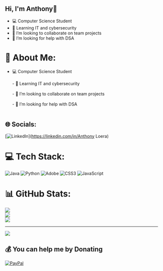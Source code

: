 ## Hi, I'm Anthony👋

- 💻 Computer Science Student<br/>
- 🌱 Learning IT and cybersecurity<br/>
- 👯 I’m looking to collaborate on team projects <br/>
- 🤔 I’m looking for help with DSA <br/>
  
# 💫 About Me:
- 💻 Computer Science Student<br/><br>- 🌱 Learning IT and cybersecurity<br/><br>- 👯 I’m looking to collaborate on team projects <br/><br>- 🤔 I’m looking for help with DSA <br/><br>  


## 🌐 Socials:
[![LinkedIn](https://img.shields.io/badge/LinkedIn-%230077B5.svg?logo=linkedin&logoColor=white)](https://linkedin.com/in/Anthony Loera) 

# 💻 Tech Stack:
![Java](https://img.shields.io/badge/java-%23ED8B00.svg?style=for-the-badge&logo=openjdk&logoColor=white) ![Python](https://img.shields.io/badge/python-3670A0?style=for-the-badge&logo=python&logoColor=ffdd54) ![Adobe](https://img.shields.io/badge/adobe-%23FF0000.svg?style=for-the-badge&logo=adobe&logoColor=white) ![CSS3](https://img.shields.io/badge/css3-%231572B6.svg?style=for-the-badge&logo=css3&logoColor=white) ![JavaScript](https://img.shields.io/badge/javascript-%23323330.svg?style=for-the-badge&logo=javascript&logoColor=%23F7DF1E)
# 📊 GitHub Stats:
![](https://github-readme-stats.vercel.app/api?username=AnthonyLoera10&theme=merko&hide_border=false&include_all_commits=false&count_private=false)<br/>
![](https://nirzak-streak-stats.vercel.app/?user=AnthonyLoera10&theme=merko&hide_border=false)<br/>
![](https://github-readme-stats.vercel.app/api/top-langs/?username=AnthonyLoera10&theme=merko&hide_border=false&include_all_commits=false&count_private=false&layout=compact)

---
[![](https://visitcount.itsvg.in/api?id=AnthonyLoera10&icon=0&color=0)](https://visitcount.itsvg.in)

  ## 💰 You can help me by Donating
  [![PayPal](https://img.shields.io/badge/PayPal-00457C?style=for-the-badge&logo=paypal&logoColor=white)](https://paypal.me/AnthonyLoer) 

  
<!-- Proudly created with GPRM ( https://gprm.itsvg.in ) -->

